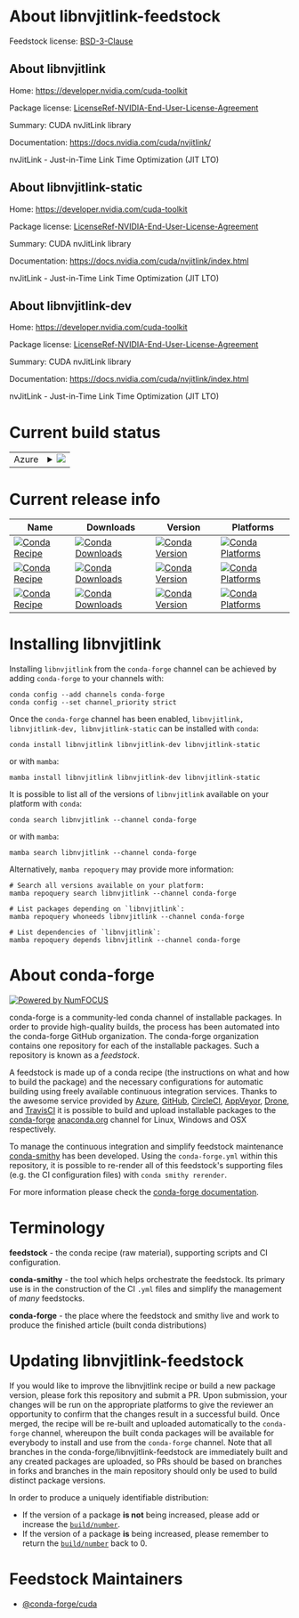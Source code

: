 About libnvjitlink-feedstock
============================

Feedstock license: [BSD-3-Clause](https://github.com/conda-forge/libnvjitlink-feedstock/blob/main/LICENSE.txt)


About libnvjitlink
------------------

Home: https://developer.nvidia.com/cuda-toolkit

Package license: [LicenseRef-NVIDIA-End-User-License-Agreement](https://docs.nvidia.com/cuda/eula/index.html)

Summary: CUDA nvJitLink library

Documentation: https://docs.nvidia.com/cuda/nvjitlink/

nvJitLink - Just-in-Time Link Time Optimization (JIT LTO)


About libnvjitlink-static
-------------------------

Home: https://developer.nvidia.com/cuda-toolkit

Package license: [LicenseRef-NVIDIA-End-User-License-Agreement](https://docs.nvidia.com/cuda/eula/index.html)

Summary: CUDA nvJitLink library

Documentation: https://docs.nvidia.com/cuda/nvjitlink/index.html

nvJitLink - Just-in-Time Link Time Optimization (JIT LTO)


About libnvjitlink-dev
----------------------

Home: https://developer.nvidia.com/cuda-toolkit

Package license: [LicenseRef-NVIDIA-End-User-License-Agreement](https://docs.nvidia.com/cuda/eula/index.html)

Summary: CUDA nvJitLink library

Documentation: https://docs.nvidia.com/cuda/nvjitlink/index.html

nvJitLink - Just-in-Time Link Time Optimization (JIT LTO)


Current build status
====================


<table>
    
  <tr>
    <td>Azure</td>
    <td>
      <details>
        <summary>
          <a href="https://dev.azure.com/conda-forge/feedstock-builds/_build/latest?definitionId=19083&branchName=main">
            <img src="https://dev.azure.com/conda-forge/feedstock-builds/_apis/build/status/libnvjitlink-feedstock?branchName=main">
          </a>
        </summary>
        <table>
          <thead><tr><th>Variant</th><th>Status</th></tr></thead>
          <tbody><tr>
              <td>linux_64</td>
              <td>
                <a href="https://dev.azure.com/conda-forge/feedstock-builds/_build/latest?definitionId=19083&branchName=main">
                  <img src="https://dev.azure.com/conda-forge/feedstock-builds/_apis/build/status/libnvjitlink-feedstock?branchName=main&jobName=linux&configuration=linux%20linux_64_" alt="variant">
                </a>
              </td>
            </tr><tr>
              <td>linux_aarch64</td>
              <td>
                <a href="https://dev.azure.com/conda-forge/feedstock-builds/_build/latest?definitionId=19083&branchName=main">
                  <img src="https://dev.azure.com/conda-forge/feedstock-builds/_apis/build/status/libnvjitlink-feedstock?branchName=main&jobName=linux&configuration=linux%20linux_aarch64_" alt="variant">
                </a>
              </td>
            </tr><tr>
              <td>win_64</td>
              <td>
                <a href="https://dev.azure.com/conda-forge/feedstock-builds/_build/latest?definitionId=19083&branchName=main">
                  <img src="https://dev.azure.com/conda-forge/feedstock-builds/_apis/build/status/libnvjitlink-feedstock?branchName=main&jobName=win&configuration=win%20win_64_" alt="variant">
                </a>
              </td>
            </tr>
          </tbody>
        </table>
      </details>
    </td>
  </tr>
</table>

Current release info
====================

| Name | Downloads | Version | Platforms |
| --- | --- | --- | --- |
| [![Conda Recipe](https://img.shields.io/badge/recipe-libnvjitlink-green.svg)](https://anaconda.org/conda-forge/libnvjitlink) | [![Conda Downloads](https://img.shields.io/conda/dn/conda-forge/libnvjitlink.svg)](https://anaconda.org/conda-forge/libnvjitlink) | [![Conda Version](https://img.shields.io/conda/vn/conda-forge/libnvjitlink.svg)](https://anaconda.org/conda-forge/libnvjitlink) | [![Conda Platforms](https://img.shields.io/conda/pn/conda-forge/libnvjitlink.svg)](https://anaconda.org/conda-forge/libnvjitlink) |
| [![Conda Recipe](https://img.shields.io/badge/recipe-libnvjitlink--dev-green.svg)](https://anaconda.org/conda-forge/libnvjitlink-dev) | [![Conda Downloads](https://img.shields.io/conda/dn/conda-forge/libnvjitlink-dev.svg)](https://anaconda.org/conda-forge/libnvjitlink-dev) | [![Conda Version](https://img.shields.io/conda/vn/conda-forge/libnvjitlink-dev.svg)](https://anaconda.org/conda-forge/libnvjitlink-dev) | [![Conda Platforms](https://img.shields.io/conda/pn/conda-forge/libnvjitlink-dev.svg)](https://anaconda.org/conda-forge/libnvjitlink-dev) |
| [![Conda Recipe](https://img.shields.io/badge/recipe-libnvjitlink--static-green.svg)](https://anaconda.org/conda-forge/libnvjitlink-static) | [![Conda Downloads](https://img.shields.io/conda/dn/conda-forge/libnvjitlink-static.svg)](https://anaconda.org/conda-forge/libnvjitlink-static) | [![Conda Version](https://img.shields.io/conda/vn/conda-forge/libnvjitlink-static.svg)](https://anaconda.org/conda-forge/libnvjitlink-static) | [![Conda Platforms](https://img.shields.io/conda/pn/conda-forge/libnvjitlink-static.svg)](https://anaconda.org/conda-forge/libnvjitlink-static) |

Installing libnvjitlink
=======================

Installing `libnvjitlink` from the `conda-forge` channel can be achieved by adding `conda-forge` to your channels with:

```
conda config --add channels conda-forge
conda config --set channel_priority strict
```

Once the `conda-forge` channel has been enabled, `libnvjitlink, libnvjitlink-dev, libnvjitlink-static` can be installed with `conda`:

```
conda install libnvjitlink libnvjitlink-dev libnvjitlink-static
```

or with `mamba`:

```
mamba install libnvjitlink libnvjitlink-dev libnvjitlink-static
```

It is possible to list all of the versions of `libnvjitlink` available on your platform with `conda`:

```
conda search libnvjitlink --channel conda-forge
```

or with `mamba`:

```
mamba search libnvjitlink --channel conda-forge
```

Alternatively, `mamba repoquery` may provide more information:

```
# Search all versions available on your platform:
mamba repoquery search libnvjitlink --channel conda-forge

# List packages depending on `libnvjitlink`:
mamba repoquery whoneeds libnvjitlink --channel conda-forge

# List dependencies of `libnvjitlink`:
mamba repoquery depends libnvjitlink --channel conda-forge
```


About conda-forge
=================

[![Powered by
NumFOCUS](https://img.shields.io/badge/powered%20by-NumFOCUS-orange.svg?style=flat&colorA=E1523D&colorB=007D8A)](https://numfocus.org)

conda-forge is a community-led conda channel of installable packages.
In order to provide high-quality builds, the process has been automated into the
conda-forge GitHub organization. The conda-forge organization contains one repository
for each of the installable packages. Such a repository is known as a *feedstock*.

A feedstock is made up of a conda recipe (the instructions on what and how to build
the package) and the necessary configurations for automatic building using freely
available continuous integration services. Thanks to the awesome service provided by
[Azure](https://azure.microsoft.com/en-us/services/devops/), [GitHub](https://github.com/),
[CircleCI](https://circleci.com/), [AppVeyor](https://www.appveyor.com/),
[Drone](https://cloud.drone.io/welcome), and [TravisCI](https://travis-ci.com/)
it is possible to build and upload installable packages to the
[conda-forge](https://anaconda.org/conda-forge) [anaconda.org](https://anaconda.org/)
channel for Linux, Windows and OSX respectively.

To manage the continuous integration and simplify feedstock maintenance
[conda-smithy](https://github.com/conda-forge/conda-smithy) has been developed.
Using the ``conda-forge.yml`` within this repository, it is possible to re-render all of
this feedstock's supporting files (e.g. the CI configuration files) with ``conda smithy rerender``.

For more information please check the [conda-forge documentation](https://conda-forge.org/docs/).

Terminology
===========

**feedstock** - the conda recipe (raw material), supporting scripts and CI configuration.

**conda-smithy** - the tool which helps orchestrate the feedstock.
                   Its primary use is in the construction of the CI ``.yml`` files
                   and simplify the management of *many* feedstocks.

**conda-forge** - the place where the feedstock and smithy live and work to
                  produce the finished article (built conda distributions)


Updating libnvjitlink-feedstock
===============================

If you would like to improve the libnvjitlink recipe or build a new
package version, please fork this repository and submit a PR. Upon submission,
your changes will be run on the appropriate platforms to give the reviewer an
opportunity to confirm that the changes result in a successful build. Once
merged, the recipe will be re-built and uploaded automatically to the
`conda-forge` channel, whereupon the built conda packages will be available for
everybody to install and use from the `conda-forge` channel.
Note that all branches in the conda-forge/libnvjitlink-feedstock are
immediately built and any created packages are uploaded, so PRs should be based
on branches in forks and branches in the main repository should only be used to
build distinct package versions.

In order to produce a uniquely identifiable distribution:
 * If the version of a package **is not** being increased, please add or increase
   the [``build/number``](https://docs.conda.io/projects/conda-build/en/latest/resources/define-metadata.html#build-number-and-string).
 * If the version of a package **is** being increased, please remember to return
   the [``build/number``](https://docs.conda.io/projects/conda-build/en/latest/resources/define-metadata.html#build-number-and-string)
   back to 0.

Feedstock Maintainers
=====================

* [@conda-forge/cuda](https://github.com/conda-forge/cuda/)

